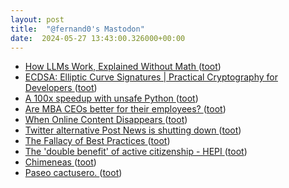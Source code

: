 ```yaml
---
layout: post
title:  "@fernand0's Mastodon"
date:  2024-05-27 13:43:00.326000+00:00
---
```

*  [How LLMs Work, Explained Without Math ](https://blog.miguelgrinberg.com/post/how-llms-work-explained-without-mat) ([toot](https://mastodon.social/@fernand0/112513343837031100))
*  [ECDSA: Elliptic Curve Signatures \| Practical Cryptography for Developers ](https://cryptobook.nakov.com/digital-signatures/ecdsa-sign-verify-message) ([toot](https://mastodon.social/@fernand0/112513083399014369))
*  [A 100x speedup with unsafe Python ](https://yosefk.com/blog/a-100x-speedup-with-unsafe-python.htm) ([toot](https://mastodon.social/@fernand0/112512862743995215))
*  [Are MBA CEOs better for their employees? ](https://www.workfutures.io/p/are-mba-ceos-better-for-their-employee) ([toot](https://mastodon.social/@fernand0/112512593864569990))
*  [When Online Content Disappears ](https://www.pewresearch.org/data-labs/2024/05/17/when-online-content-disappears) ([toot](https://mastodon.social/@fernand0/112512282148580908))
*  [Twitter alternative Post News is shutting down ](https://www.theverge.com/2024/4/19/24135011/twitter-alternative-post-news-shutdow) ([toot](https://mastodon.social/@fernand0/112512052842863222))
*  [The Fallacy of Best Practices ](https://esheninger.blogspot.com/2024/04/the-fallacy-of-best-practices.htm) ([toot](https://mastodon.social/@fernand0/112511774602539152))
*  [The 'double benefit' of active citizenship - HEPI ](https://www.hepi.ac.uk/2024/03/20/the-double-benefit-of-active-citizenship) ([toot](https://mastodon.social/@fernand0/112510515760556497))
*  [Chimeneas ](https://www.flickr.com/photos/fernand0/53715316731) ([toot](https://mastodon.social/@fernand0/112508630920865845))
*  [Paseo cactusero. ](https://avecesunafoto.wordpress.com/2024/05/26/paseo-cactusero) ([toot](https://mastodon.social/@fernand0/112508532073039891))
